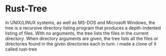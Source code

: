 # Rust-Tree

In UNIX/LINUX systems, as well as MS-DOS and Microsoft Windows, the tree is a recursive directory listing program that produces a depth-indented listing of files. With no arguments, the tree lists the files in the current directory. When directory arguments are given, the tree lists all the files or directories found in the given directories each in turn. i made a clone of it called rust-tree
